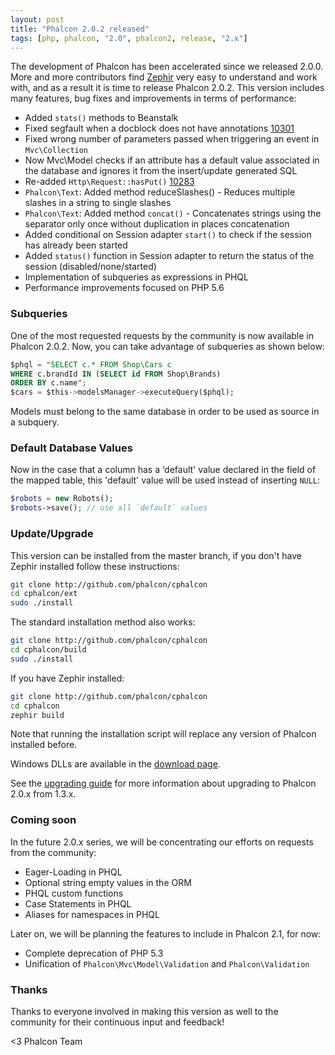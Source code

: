 ```yaml
---
layout: post
title: "Phalcon 2.0.2 released"
tags: [php, phalcon, "2.0", phalcon2, release, "2.x"]
---
```

The development of Phalcon has been accelerated since we released 2.0.0. More and more contributors find [Zephir](https://zephir-lang.com/) very easy to understand and work with, and as a result it is time to release Phalcon 2.0.2. This version includes many features, bug fixes and improvements in terms of performance:

<!--more-->
- Added `stats()` methods to Beanstalk
- Fixed segfault when a docblock does not have annotations [10301](https://github.com/phalcon/cphalcon/issues/10301)
- Fixed wrong number of parameters passed when triggering an event in `Mvc\Collection`
- Now Mvc\Model checks if an attribute has a default value associated in the database and ignores it from the insert/update generated SQL
- Re-added `Http\Request::hasPut()` [10283](https://github.com/phalcon/cphalcon/issues/10283)
- `Phalcon\Text`: Added method reduceSlashes() - Reduces multiple slashes in a string to single slashes
- `Phalcon\Text`: Added method `concat()` - Concatenates strings using the separator only once without duplication in places concatenation
- Added conditional on Session adapter `start()` to check if the session has already been started
- Added `status()` function in Session adapter to return the status of the session (disabled/none/started)
- Implementation of subqueries as expressions in PHQL
- Performance improvements focused on PHP 5.6

### Subqueries

One of the most requested requests by the community is now available in Phalcon 2.0.2. Now, you can take advantage of subqueries as shown below:

```sql
$phql = "SELECT c.* FROM Shop\Cars c
WHERE c.brandId IN (SELECT id FROM Shop\Brands)
ORDER BY c.name";
$cars = $this->modelsManager->executeQuery($phql);
```
Models must belong to the same database in order to be used as source in a subquery.

### Default Database Values

Now in the case that a column has a ‘default' value declared in the field of the mapped table, this 'default' value will be used instead of inserting `NULL`:

```php
$robots = new Robots();
$robots->save(); // use all `default` values
```

### Update/Upgrade

This version can be installed from the master branch, if you don't have Zephir installed follow these instructions:

```sh
git clone http://github.com/phalcon/cphalcon
cd cphalcon/ext
sudo ./install
```

The standard installation method also works:

```sh
git clone http://github.com/phalcon/cphalcon
cd cphalcon/build
sudo ./install
```

If you have Zephir installed:

```sh
git clone http://github.com/phalcon/cphalcon
cd cphalcon
zephir build
```

Note that running the installation script will replace any version of Phalcon installed before.

Windows DLLs are available in the [download page](https://phalcon.io/en/download/windows).

See the [upgrading guide](https://blog.phalcon.io/post/guide-upgrading-to-phalcon-2) for more information about upgrading to Phalcon 2.0.x from 1.3.x.

### Coming soon

In the future 2.0.x series, we will be concentrating our efforts on requests from the community:

- Eager-Loading in PHQL
- Optional string empty values in the ORM
- PHQL custom functions
- Case Statements in PHQL
- Aliases for namespaces in PHQL

Later on, we will be planning the features to include in Phalcon 2.1, for now:

- Complete deprecation of PHP 5.3
- Unification of `Phalcon\Mvc\Model\Validation` and `Phalcon\Validation`

### Thanks

Thanks to everyone involved in making this version as well to the community for their continuous input and feedback!


<3 Phalcon Team
